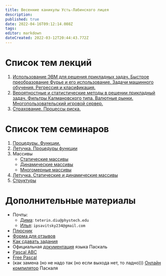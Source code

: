 ```yaml
---
title: Весенние каникулы Усть-Лабинского лицея
description: 
published: true
date: 2022-04-16T09:12:14.008Z
tags: 
editor: markdown
dateCreated: 2022-03-12T20:44:43.772Z
---
```


# Список тем лекций
1) [Использование ЭВМ для решения прикладных задач. Быстрое преобразование Фурье и его использование. Задачи машинного обучения. Регрессия и класификация.](/ull-spring/fourier)
1) [Вероятностные и статистические методы в решении прикладный задач. Фильтры Калмановского типа. Валютные рынки. Многопользовательский игровой сервер.](/ull-spring/statistics)
1) [Страхование. Процессы риска.](/ull-spring/insurance) 
# Список тем семинаров
1) [Процедуры. Функции.](/ull-spring/procedures-and-functions)
1) [Летучка. Процедуры функции](/ull-spring/letuchka-procedures-and-functions)
1) Массивы
    - [Статические массивы](/ull-spring/static-arrays)
    - [Динамические массивы](/ull-spring/dynamic-arrays)
    - [Многомерные массивы](/ull-spring/multidimensional-arrays)
1) [Летучка. Статические и динамические массивы](/ull-spring/letuchka-static-and-dynamic-arrays)
1) [Структуры](/ull-spring/structures)


# Дополнительные материалы
 - Почты:
    - [Дима](mailto:teterin.diu@phystech.edu): `teterin.diu@phystech.edu`
    - [Илья](mailto:ipsavitsky234@gmail.com): `ipsavitsky234@gmail.com`
 - [Плюсник](https://docs.google.com/spreadsheets/d/1uyKwejBh2S4wHxYqweFkwjMcUjl5RmEUvJTGR-Emdfo/edit?usp=sharing)
 - [Форма для отзывов](https://forms.gle/mCQDEKqDkfx8dzGp6)
 - [Как сдавать задания](/ull-spring/instructions)
 - Официальная [документация](https://www.freepascal.org/docs.html) языка Паскаль
 - [Pascal ABC](http://pascalabc.net/)
 - [Free Pascal](https://www.freepascal.org/download.html)
 - (как замена (но не надо так (но если выхода нет, то ладно)))
 [Онлайн компилятор](https://www.onlinegdb.com/online_pascal_compiler) Паскаля